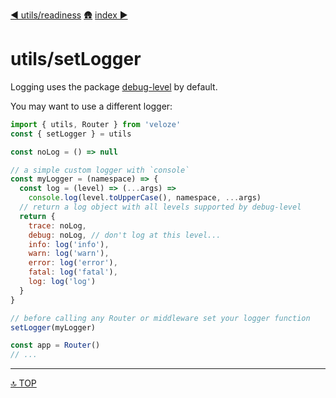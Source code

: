 [◀︎ utils/readiness](../utils/readiness.md)
[🛖](../index.md)
[index ▶](../index.md)

# utils/setLogger

Logging uses the package [debug-level](https://www.npmjs.com/package/debug-level) by default. 

You may want to use a different logger:

```js
import { utils, Router } from 'veloze'
const { setLogger } = utils

const noLog = () => null

// a simple custom logger with `console`
const myLogger = (namespace) => {
  const log = (level) => (...args) => 
    console.log(level.toUpperCase(), namespace, ...args)
  // return a log object with all levels supported by debug-level
  return {
    trace: noLog, 
    debug: noLog, // don't log at this level...
    info: log('info'),
    warn: log('warn'),
    error: log('error'),
    fatal: log('fatal'),
    log: log('log')
  }
}

// before calling any Router or middleware set your logger function
setLogger(myLogger)

const app = Router()
// ...
```

---

[🔝 TOP](#top)
